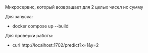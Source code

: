
Микросервис, который возвращает для 2 целых чисел их сумму


Для запуска:
- docker compose up --build

Для проверки работы:
- curl http://localhost:1702/predict?x=1&y=2


